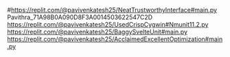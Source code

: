 #https://replit.com/@pavivenkatesh25/NeatTrustworthyInterface#main.py Pavithra_71A98B0A090D8F3A0014503622547C2D
https://replit.com/@pavivenkatesh25/UsedCrispCygwin#Nmunit11.2.py
https://replit.com/@pavivenkatesh25/BaggySvelteUnit#main.py
https://replit.com/@pavivenkatesh25/AcclaimedExcellentOptimization#main.py
